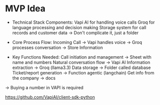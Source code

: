 # MVP Idea
- Technical Stack Components:
    Vapi AI for handling voice calls
    Groq for language processing and decision making
    Storage system for call records and customer data -> Don't complicate it, just a folder

- Core Process Flow:
    Incoming Call → Vapi handles voice → Groq processes conversation → Store Information

- Key Functions Needed:
    Call initiation and management -> Sheet with name and numbers
    Natural conversation flow -> Vapi AI 
    Information extraction -> Groq (llama3.3)
    Data storage -> Folder called database
    Ticket/report generation -> Function agentic (langchain)
    Get info from the company -> docs
    
-> Buying a number in VAPI is required

https://github.com/VapiAI/client-sdk-python

